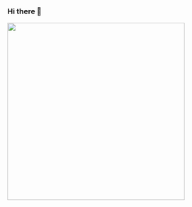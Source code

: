 ### Hi there 👋

<img src="https://github-readme-stats.vercel.app/api?username=lncasdias&show_icons=true&theme=gruvbox" width="400">

<!--
**lncasdias/lncasdias** is a ✨ _special_ ✨ repository because its `README.md` (this file) appears on your GitHub profile.

Here are some ideas to get you started:

- 🔭 I’m currently working on ...
- 🌱 I’m currently learning ...
- 👯 I’m looking to collaborate on ...
- 🤔 I’m looking for help with ...
- 💬 Ask me about ...
- 📫 How to reach me: ...
- 😄 Pronouns: ...
- ⚡ Fun fact: ...
-->
